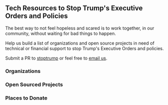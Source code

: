 ## Tech Resources to Stop Trump's Executive Orders and Policies

The best way to not feel hopeless and scared is to work together, in our community, without waiting for bad things to happen. 

Help us build a list of organizations and open source projects in need of technical or financial support to stop Trump's Executive Orders and policies.

Submit a PR to [stoptrump](https://github.com/stoptrump/stoptrump.github.io) or feel free to [email us](mailto:stoptrumgitbhut@gmail.com).

### Organizations

### Open Sourced Projects

### Places to Donate

